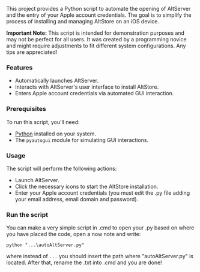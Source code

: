This project provides a Python script to automate the opening of AltServer and the entry of your Apple account credentials. The goal is to simplify the process of installing and managing AltStore on an iOS device.

**Important Note:** This script is intended for demonstration purposes and may not be perfect for all users. It was created by a programming novice and might require adjustments to fit different system configurations. Any tips are appreciated!

### Features

- Automatically launches AltServer.
- Interacts with AltServer's user interface to install AltStore.
- Enters Apple account credentials via automated GUI interaction.

### Prerequisites

To run this script, you'll need:
- [Python](https://www.python.org/downloads/) installed on your system.
- The `pyautogui` module for simulating GUI interactions.

### Usage

The script will perform the following actions:
- Launch AltServer.
- Click the necessary icons to start the AltStore installation.
- Enter your Apple account credentials (you must edit the .py file adding your email address, email domain and password).

### Run the script
You can make a very simple script in .cmd to open your .py based on where you have placed the code, open a now note and write:

`python "...\autoAltServer.py"`

where instead of `...` you should insert the path where "autoAltServer.py" is located.
After that, rename the .txt into .cmd and you are done!
